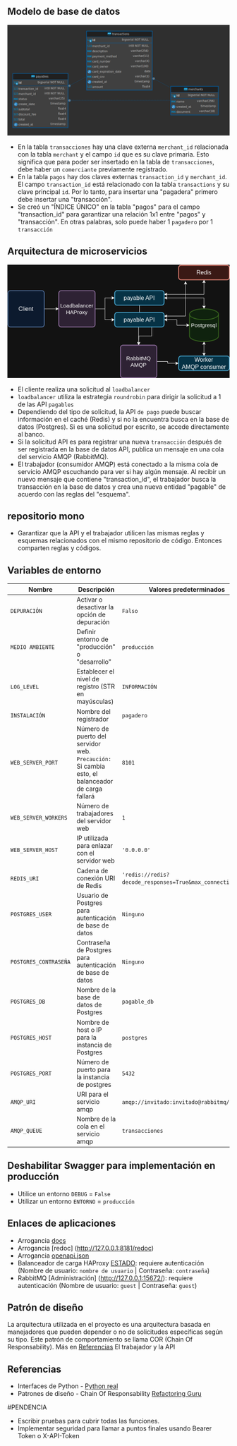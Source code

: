 ## Modelo de base de datos
![Diagrama de base de datos](images/database_diagram.png#center)
- En la tabla `transacciones` hay una clave externa `merchant_id` relacionada con la tabla `merchant` y el campo `id` que es su clave primaria. Esto significa que para poder ser insertado en la tabla de `transacciones`, debe haber un `comerciante` previamente registrado.
- En la tabla `pagos` hay dos claves externas `transaction_id` y `merchant_id`. El campo `transaction_id` está relacionado con la tabla `transactions` y su clave principal `id`. Por lo tanto, para insertar una "pagadera" primero debe insertar una "transacción".
- Se creó un "ÍNDICE ÚNICO" en la tabla "pagos" para el campo "transaction_id" para garantizar una relación 1x1 entre "pagos" y "transacción". En otras palabras, solo puede haber 1 `pagadero` por 1 `transacción`

## Arquitectura de microservicios
![Arquitectura de microservicios](images/arquitetura_payables.png#center)
- El cliente realiza una solicitud al `loadbalancer`
- `loadbalancer` utiliza la estrategia `roundrobin` para dirigir la solicitud a 1 de las API `pagables`
- Dependiendo del tipo de solicitud, la API `de pago` puede buscar información en el caché (Redis) y si no la encuentra busca en la base de datos (Postgres). Si es una solicitud por escrito, se accede directamente al banco.
- Si la solicitud API es para registrar una nueva `transacción` después de ser registrada en la base de datos API, publica un mensaje en una cola del servicio AMQP (RabbitMQ).
- El trabajador (consumidor AMQP) está conectado a la misma cola de servicio AMQP escuchando para ver si hay algún mensaje. Al recibir un nuevo mensaje que contiene "transaction_id", el trabajador busca la transacción en la base de datos y crea una nueva entidad "pagable" de acuerdo con las reglas del "esquema".

## repositorio mono
- Garantizar que la API y el trabajador utilicen las mismas reglas y esquemas relacionados con el mismo repositorio de código. Entonces comparten reglas y códigos.

## Variables de entorno

| Nombre | Descripción | Valores predeterminados |
| -------------------- | ------------------------------------------------ | -------------- |
| `DEPURACIÓN` | Activar o desactivar la opción de depuración | `Falso` |
| `MEDIO AMBIENTE` | Definir entorno de "producción" o "desarrollo" | `producción` |
| `LOG_LEVEL` | Establecer el nivel de registro (STR en mayúsculas) | `INFORMACIÓN` |
| `INSTALACIÓN` | Nombre del registrador | `pagadero` |
| `WEB_SERVER_PORT` | Número de puerto del servidor web. `Precaución:` Si cambia esto, el balanceador de carga fallará | `8101` |
| `WEB_SERVER_WORKERS` | Número de trabajadores del servidor web | `1` |
| `WEB_SERVER_HOST` | IP utilizada para enlazar con el servidor web | `'0.0.0.0'` |
| `REDIS_URI` | Cadena de conexión URI de Redis | `'redis://redis?decode_responses=True&max_connections=10'` |
| `POSTGRES_USER` | Usuario de Postgres para autenticación de base de datos | `Ninguno` |
| `POSTGRES_CONTRASEÑA` | Contraseña de Postgres para autenticación de base de datos | `Ninguno` |
| `POSTGRES_DB` | Nombre de la base de datos de Postgres | `pagable_db` |
| `POSTGRES_HOST` | Nombre de host o IP para la instancia de Postgres | `postgres` |
| `POSTGRES_PORT` | Número de puerto para la instancia de postgres | `5432` |
| `AMQP_URI` | URI para el servicio amqp | `amqp://invitado:invitado@rabbitmq/` |
| `AMQP_QUEUE` | Nombre de la cola en el servicio amqp | `transacciones` |

## Deshabilitar Swagger para implementación en producción
- Utilice un entorno `DEBUG` = `False`
- Utilizar un entorno `ENTORNO` = `producción`

## Enlaces de aplicaciones
- Arrogancia [docs](http://127.0.0.1:8181/docs)
- Arrogancia [redoc] (http://127.0.0.1:8181/redoc)
- Arrogancia [openapi.json](http://127.0.0.1:8181/openapi.json)
- Balanceador de carga HAProxy [ESTADO](http://127.0.0.1:8100/monitoring): requiere autenticación (Nombre de usuario: `nombre de usuario` | Contraseña: `contraseña`)
- RabbitMQ [Administración] (http://127.0.0.1:15672/): requiere autenticación (Nombre de usuario: `guest` | Contraseña: `guest`)


## Patrón de diseño
La arquitectura utilizada en el proyecto es una arquitectura basada en manejadores que pueden depender o no de solicitudes específicas según su tipo. Este patrón de comportamiento se llama COR (Chain Of Responsability). Más en [Referencias](#referencias)
El trabajador y la API


## Referencias
- Interfaces de Python - [Python real](https://realpython.com/python-interface/)
- Patrones de diseño - Chain Of Responsability [Refactoring Guru](https://refactoring.guru/design-patterns/chain-of-responsibility)

#PENDENCIA
   - Escribir pruebas para cubrir todas las funciones.
   - Implementar seguridad para llamar a puntos finales usando Bearer Token o X-API-Token